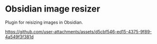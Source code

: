 # Obsidian image resizer

Plugin for reisizing images in Obsidian.


https://github.com/user-attachments/assets/d5cbf546-ed15-4375-9f89-4a549f3f381d
